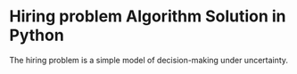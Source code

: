 # Hiring problem Algorithm Solution in Python
The hiring problem is a simple model of decision-making under uncertainty.
